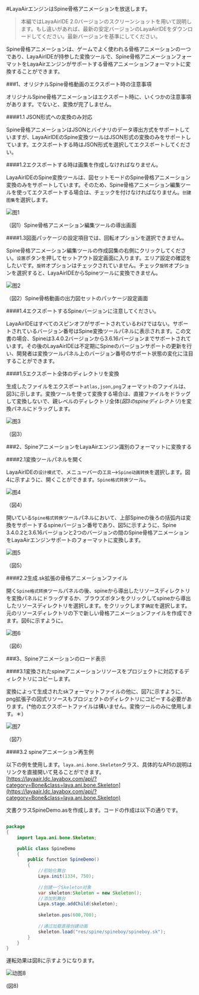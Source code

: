 #LayaAirエンジンはSpine骨格アニメーションを放送します。

>本編ではLayaAirIDE 2.0バージョンのスクリーンショットを用いて説明します。もし違いがあれば、最新の安定バージョンのLayaAirIDEをダウンロードしてください。最新バージョンを基準にしてください。

Spine骨格アニメーションは、ゲームでよく使われる骨格アニメーションの一つであり、LayaAirIDEが持参した変換ツールで、Spine骨格アニメーションフォーマットをLayaAirエンジンがサポートする骨格アニメーションフォーマットに変換することができます。



###1、オリジナルSpine骨格動画のエクスポート時の注意事項

オリジナルSpine骨格アニメーションはエクスポート時に、いくつかの注意事項があります。でないと、変換が完了しません。

####1.1 JSON形式への変換のみ対応

Spine骨格アニメーションはJSONとバイナリのデータ導出方式をサポートしていますが、LayaAirIDEのSpine変換ツールはJSON形式の変換のみをサポートしています。エクスポートする時はJSON形式を選択してエクスポートしてください。

####1.2エクスポートする時は画集を作成しなければなりません。

LayaAirIDEのSpine変換ツールは、図セットモードのSpine骨格アニメーション変換のみをサポートしています。そのため、Spine骨格アニメーション編集ツールを使ってエクスポートする場合は、チェックを付けなければなりません。`创建图集`を選択します。

![图1](img/1.png) 


（図1）Spine骨格アニメーション編集ツールの導出画面

####1.3図面パッケージの設定項目では、回転オプションを選択できません。

Spine骨格アニメーション編集ツールの作成図集の右側にクリックしてください。`设置`ボタンを押してセットアウト設定画面に入ります。エリア設定の確認をしたいです。`旋转`オプションはチェックされていません。チェック`旋转`オプションを選択すると、LayaAirIDEからSpineツールに変換できません。

![图2](img/2.png) 


（図2）Spine骨格動画の出力図セットのパッケージ設定画面

####1.4エクスポートするSpineバージョンに注意してください。

LayaAirIDEはすべてのスピンオフがサポートされているわけではない。サポートされているバージョン番号はSpine変換ツールパネルに表示されます。この文書の場合、Spineは3.4.0.2バージョンから3.6.16バージョンまでサポートされています。その後のLayaAirIDEは不定期にSpineのバージョンサポートの更新を行い、開発者は変換ツールパネル上のバージョン番号のサポート状態の変化に注目することができます。

####1.5エクスポート全体のディレクトリを変換

生成したファイルをエクスポート`atlas,json,png`フォーマットのファイルは、図3に示します。変換ツールを使って変換する場合は、直接ファイルをドラッグして変換しないで、親レベルのディレクトリ全体(*図3のspineディレクトリ*)を変換パネルにドラッグします。

![图3](img/3.png) 


（図3）



###2、SpineアニメーションをLayaAirエンジン識別のフォーマットに変換する

####2.1変換ツールパネルを開く

LayaAirIDEの`设计模式`で、メニューバーの`工具`-->`Spine动画转换`を選択します。図4に示すように、開くことができます。`Spine格式转换`ツール。

![图4](img/4.png) 


（図4）


開いている`Spine格式转换`ツールパネルにおいて、上部Spineの後ろの括弧内は変換をサポートするspineバージョン番号であり、図5に示すように、Spine 3.4.0.2と3.6.16バージョンと2つのバージョンの間のSpine骨格アニメーションをLayaAirエンジンサポートのフォーマットに変換します。

![图5](img/5.png) 


（図5）




####2.2生成.sk拡張の骨格アニメーションファイル

開く`Spine格式转换`ツールパネルの後、spineから導出したリソースディレクトリを変換パネルにドラッグするか、ブラウズボタンをクリックしてspineから導出したリソースディレクトリを選択します。をクリックします`确定`を選択します。元のリソースディレクトリの下で新しい骨格アニメーションファイルを作成できます。図6に示すように。

![图6](img/6.png) 


（図6）



###3、Spineアニメーションのロード表示

####3.1変換されたspineアニメーションリソースをプロジェクトに対応するディレクトリにコピーします。

変換によって生成されたskフォーマットファイルの他に、図7に示すように、png拡張子の図式リソースもプロジェクトのディレクトリにコピーする必要があります。(*他のエクスポートファイルは構いません。変換ツールのみに使用します。＊）

![图7](img/7.png) 


（図7）

####3.2 spineアニメーション再生例

以下の例を使用します。`laya.ani.bone.Skeleton`クラス、具体的なAPIの説明はリンクを直接開いて見ることができます。[https://layaair.ldc.layabox.com/api/?category=Bone&class=laya.ani.bone.Skeleton](https://layaair.ldc.layabox.com/api/?category=Bone&class=laya.ani.bone.Skeleton)

文書クラスSpineDemo.asを作成します。コードの作成は以下の通りです。


```java

package
{
	import laya.ani.bone.Skeleton;

	public class SpineDemo
	{
		public function SpineDemo()
		{
			//初始化舞台
			Laya.init(1334, 750);
			
			//创建一个Skeleton对象
			var skeleton:Skeleton = new Skeleton();
			//添加到舞台
			Laya.stage.addChild(skeleton);
			
			skeleton.pos(600,700);
			
			//通过加载直接创建动画
			skeleton.load("res/spine/spineboy/spineboy.sk");
		}
	}
}
```

運転効果は図8に示すようになります。

![动图8](img/8.gif) 


(図8)

